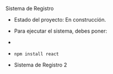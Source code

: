 <hi> Sistema de Registro</h1>

- Estado del proyecto: En construcción.

- Para ejecutar el sistema, debes poner:
- 
- ```npm install react```

- Sistema de Registro 2
